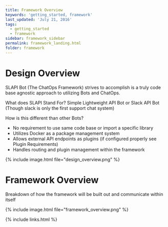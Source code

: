 ```yaml
---
title: Framework Overview
keywords: 'getting_started, framework'
last_updated: 'July 21, 2016'
tags:
  - getting_started
  - framework
sidebar: framework_sidebar
permalink: framework_landing.html
folder: framework
---
```


# Design Overview

SLAPI Bot (The ChatOps Framework) strives to accomplish is a truly code base agnostic approach to utilizing Bots and ChatOps.

What does SLAPI Stand For? Simple Lightweight API Bot or Slack API Bot (Though slack is only the first support chat system)

How is this different than other Bots?

- No requirement to use same code base or import a specific library
- Utilizes Docker as a package management system
- Allows external API endpoints as plugins (if configured properly see Plugin Requirements)
- Handles routing and plugin management within the framework

{% include image.html file="design_overview.png" %}

# Framework Overview

Breakdown of how the framework will be built out and communicate within itself

{% include image.html file="framework_overview.png" %}

{% include links.html %}
